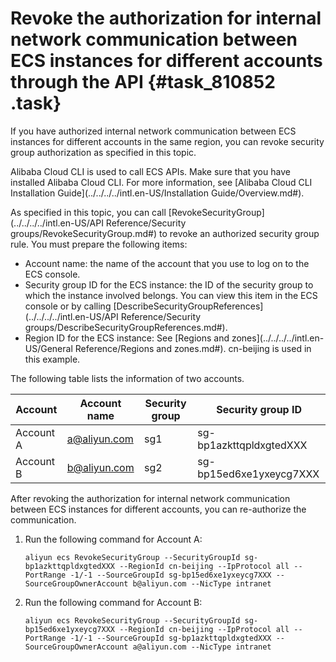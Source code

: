 # Revoke the authorization for internal network communication between ECS instances for different accounts through the API {#task_810852 .task}

If you have authorized internal network communication between ECS instances for different accounts in the same region, you can revoke security group authorization as specified in this topic.

Alibaba Cloud CLI is used to call ECS APIs. Make sure that you have installed Alibaba Cloud CLI. For more information, see [Alibaba Cloud CLI Installation Guide](../../../../intl.en-US/Installation Guide/Overview.md#).

As specified in this topic, you can call [RevokeSecurityGroup](../../../../intl.en-US/API Reference/Security groups/RevokeSecurityGroup.md#) to revoke an authorized security group rule. You must prepare the following items:

-   Account name: the name of the account that you use to log on to the ECS console.
-   Security group ID for the ECS instance: the ID of the security group to which the instance involved belongs. You can view this item in the ECS console or by calling [DescribeSecurityGroupReferences](../../../../intl.en-US/API Reference/Security groups/DescribeSecurityGroupReferences.md#).
-   Region ID for the ECS instance: See [Regions and zones](../../../../intl.en-US/General Reference/Regions and zones.md#). cn-beijing is used in this example.

The following table lists the information of two accounts.

|Account|Account name|Security group|Security group ID|
|-------|------------|--------------|-----------------|
|Account A|a@aliyun.com|sg1|sg-bp1azkttqpldxgtedXXX|
|Account B|b@aliyun.com|sg2|sg-bp15ed6xe1yxeycg7XXX|

After revoking the authorization for internal network communication between ECS instances for different accounts, you can re-authorize the communication.

1.  Run the following command for Account A: 

    ``` {#codeblock_mtf_6ex_ila}
    aliyun ecs RevokeSecurityGroup --SecurityGroupId sg-bp1azkttqpldxgtedXXX --RegionId cn-beijing --IpProtocol all --PortRange -1/-1 --SourceGroupId sg-bp15ed6xe1yxeycg7XXX --SourceGroupOwnerAccount b@aliyun.com --NicType intranet
    ```

2.  Run the following command for Account B: 

    ``` {#codeblock_2dl_w8z_o1k}
    aliyun ecs RevokeSecurityGroup --SecurityGroupId sg-bp15ed6xe1yxeycg7XXX --RegionId cn-beijing --IpProtocol all --PortRange -1/-1 --SourceGroupId sg-bp1azkttqpldxgtedXXX --SourceGroupOwnerAccount a@aliyun.com --NicType intranet
    ```


